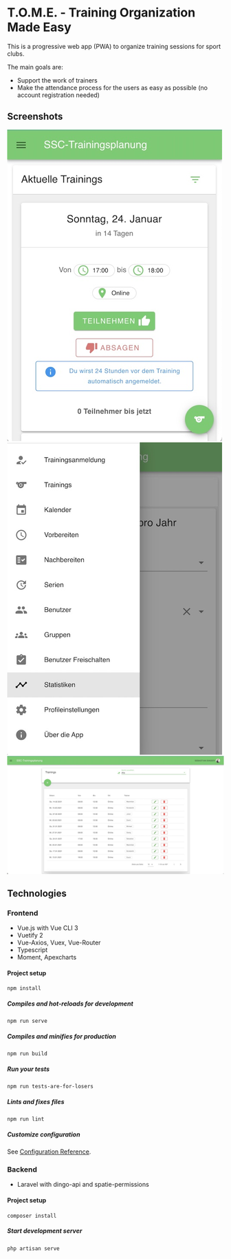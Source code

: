 # T.O.M.E. - Training Organization Made Easy

This is a progressive web app (PWA) to organize training sessions for sport clubs. 

The main goals are:
- Support the work of trainers
- Make the attendance process for the users as easy as possible (no account registration needed)

## Screenshots

![Homescreen Mobile](docs/images/homescreen.jpg)
![Navigation Mobile](docs/images/navigation.jpg)
![Trainings Table Desktop](docs/images/trainings_desktop.jpg)

## Technologies
### Frontend
- Vue.js with Vue CLI 3
- Vuetify 2
- Vue-Axios, Vuex, Vue-Router 
- Typescript
- Moment, Apexcharts

#### Project setup
```
npm install
```

##### Compiles and hot-reloads for development
```
npm run serve
```

##### Compiles and minifies for production
```
npm run build
```

##### Run your tests
```
npm run tests-are-for-losers
```

##### Lints and fixes files
```
npm run lint
```

##### Customize configuration
See [Configuration Reference](https://cli.vuejs.org/config/).

### Backend
- Laravel with dingo-api and spatie-permissions

#### Project setup
```
composer install
```

##### Start development server
```
php artisan serve
```


